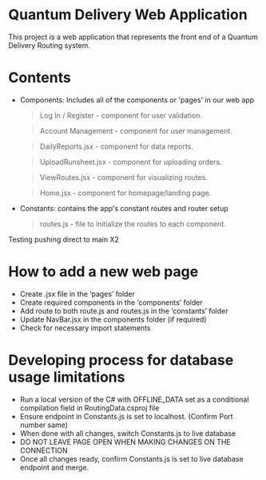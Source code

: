 # Quantum Delivery Web Application

This project is a web application that represents the front end of a Quantum Delivery Routing system.

# Contents
- Components: Includes all of the components or 'pages' in our web app

    > Log In / Register - component for user validation.

    > Account Management - component for user management.

    > DailyReports.jsx - component for data reports.

    > UploadRunsheet.jsx - component for uploading orders.

    > ViewRoutes.jsx - component for visualizing routes.

    > Home.jsx - component for homepage/landing page.

- Constants: contains the app's constant routes and router setup

    > routes.js - file to initialize the routes to each component.

    
Testing pushing direct to main X2

# How to add a new web page
- Create .jsx file in the ‘pages’ folder
- Create required components in the ‘components’ folder
- Add route to both route.js and routes.js in the ‘constants’ folder
- Update NavBar.jsx in the components folder (if required)
- Check for necessary import statements


# Developing process for database usage limitations  
- Run a local version of the C# with OFFLINE_DATA set as a conditional compilation field in RoutingData.csproj file
- Ensure endpoint in Constants.js is set to localhost. (Confirm Port number same)
- When done with all changes, switch Constants.js to live database
- DO NOT LEAVE PAGE OPEN WHEN MAKING CHANGES ON THE CONNECTION
- Once all changes ready, confirm Constants.js is set to live database endpoint and merge. 
